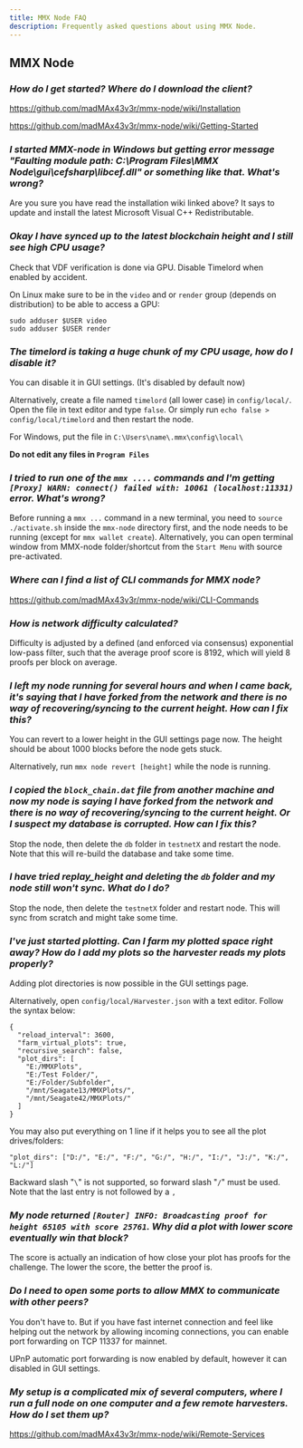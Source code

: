 ```yaml
---
title: MMX Node FAQ
description: Frequently asked questions about using MMX Node.
---
```

## MMX Node

### _How do I get started? Where do I download the client?_
https://github.com/madMAx43v3r/mmx-node/wiki/Installation

https://github.com/madMAx43v3r/mmx-node/wiki/Getting-Started

### _I started MMX-node in Windows but getting error message "Faulting module path: C:\Program Files\MMX Node\gui\cefsharp\libcef.dll" or something like that. What's wrong?_
Are you sure you have read the installation wiki linked above? It says to update and install the latest Microsoft Visual C++ Redistributable.

### _Okay I have synced up to the latest blockchain height and I still see high CPU usage?_
Check that VDF verification is done via GPU. Disable Timelord when enabled by accident.

On Linux make sure to be in the `video` and or `render` group (depends on distribution) to be able to access a GPU:
```
sudo adduser $USER video
sudo adduser $USER render
```

### _The timelord is taking a huge chunk of my CPU usage, how do I disable it?_
You can disable it in GUI settings. (It's disabled by default now)

Alternatively, create a file named `timelord` (all lower case) in `config/local/`. Open the file in text editor and type `false`. Or simply run `echo false > config/local/timelord` and then restart the node.

For Windows, put the file in `C:\Users\name\.mmx\config\local\`

**Do not edit any files in `Program Files`**

### _I tried to run one of the `mmx ....` commands and I'm getting `[Proxy] WARN: connect() failed with: 10061 (localhost:11331)` error. What's wrong?_
Before running a `mmx ...` command in a new terminal, you need to `source ./activate.sh` inside the `mmx-node` directory first, and the node needs to be running (except for `mmx wallet create`).
Alternatively, you can open terminal window from MMX-node folder/shortcut from the `Start Menu` with source pre-activated.

### _Where can I find a list of CLI commands for MMX node?_
https://github.com/madMAx43v3r/mmx-node/wiki/CLI-Commands

### _How is network difficulty calculated?_

Difficulty is adjusted by a defined (and enforced via consensus) exponential low-pass filter, such that the average proof score is 8192, which will yield 8 proofs per block on average.

### _I left my node running for several hours and when I came back, it's saying that I have forked from the network and there is no way of recovering/syncing to the current height. How can I fix this?_

You can revert to a lower height in the GUI settings page now. The height should be about 1000 blocks before the node gets stuck.

Alternatively, run `mmx node revert [height]` while the node is running. 

### _I copied the `block_chain.dat` file from another machine and now my node is saying I have forked from the network and there is no way of recovering/syncing to the current height. Or I suspect my database is corrupted. How can I fix this?_
Stop the node, then delete the `db` folder in `testnetX` and restart the node. Note that this will re-build the database and take some time.

### _I have tried replay_height and deleting the `db` folder and my node still won't sync. What do I do?_
Stop the node, then delete the `testnetX` folder and restart node. This will sync from scratch and might take some time.

### _I've just started plotting. Can I farm my plotted space right away? How do I add my plots so the harvester reads my plots properly?_
Adding plot directories is now possible in the GUI settings page.

Alternatively, open `config/local/Harvester.json` with a text editor. Follow the syntax below:
```
{
  "reload_interval": 3600,
  "farm_virtual_plots": true,
  "recursive_search": false,
  "plot_dirs": [
    "E:/MMXPlots",
    "E:/Test Folder/",
    "E:/Folder/Subfolder",
    "/mnt/Seagate13/MMXPlots/",
    "/mnt/Seagate42/MMXPlots/"
  ]
}
```
You may also put everything on 1 line if it helps you to see all the plot drives/folders:
```
"plot_dirs": ["D:/", "E:/", "F:/", "G:/", "H:/", "I:/", "J:/", "K:/", "L:/"]
```
Backward slash "`\`" is not supported, so forward slash "`/`" must be used.
Note that the last entry is not followed by a `,`

### _My node returned `[Router] INFO: Broadcasting proof for height 65105 with score 25761`. Why did a plot with lower score eventually win that block?_
The score is actually an indication of how close your plot has proofs for the challenge. The lower the score, the better the proof is.

### _Do I need to open some ports to allow MMX to communicate with other peers?_
You don't have to. But if you have fast internet connection and feel like helping out the network by allowing incoming connections, you can enable port forwarding on TCP 11337 for mainnet.

UPnP automatic port forwarding is now enabled by default, however it can disabled in GUI settings.

### _My setup is a complicated mix of several computers, where I run a full node on one computer and a few remote harvesters. How do I set them up?_
https://github.com/madMAx43v3r/mmx-node/wiki/Remote-Services
